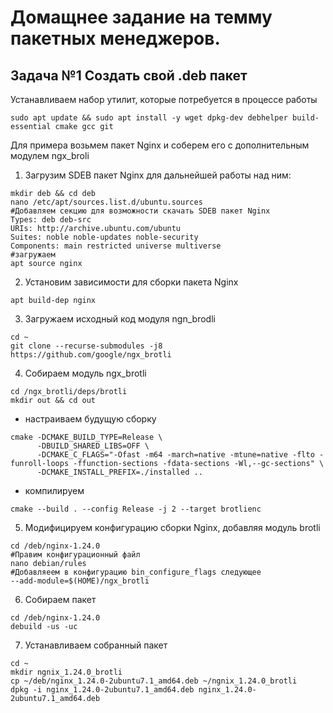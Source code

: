 # Домащнее задание на темму пакетных менеджеров.
## Задача №1 Создать свой .deb пакет
 Устанавливаем набор утилит, которые потребуется в процессе работы
```
sudo apt update && sudo apt install -y wget dpkg-dev debhelper build-essential cmake gcc git
```
Для примера возьмем пакет Nginx и соберем его с дополнительным модулем ngx_broli     
1.  Загрузим SDEB пакет Nginx для дальнейшей работы над ним:
```
mkdir deb && cd deb
nano /etc/apt/sources.list.d/ubuntu.sources
#Добавляем секцию для возможности скачать SDEB пакет Nginx
Types: deb deb-src
URIs: http://archive.ubuntu.com/ubuntu
Suites: noble noble-updates noble-security
Components: main restricted universe multiverse
#загружаем
apt source nginx
```
2. Установим зависимости для сборки пакета Nginx
```
apt build-dep nginx
```
3. Загружаем исходный  код модуля ngn_brodli
```
cd ~
git clone --recurse-submodules -j8 https://github.com/google/ngx_brotli
```
4. Собираем модуль ngx_brotli
```
cd /ngx_brotli/deps/brotli
mkdir out && cd out
```
- настраиваем будущую сборку
```
cmake -DCMAKE_BUILD_TYPE=Release \
      -DBUILD_SHARED_LIBS=OFF \
      -DCMAKE_C_FLAGS="-Ofast -m64 -march=native -mtune=native -flto -funroll-loops -ffunction-sections -fdata-sections -Wl,--gc-sections" \
      -DCMAKE_INSTALL_PREFIX=./installed ..
```
- компилируем
```
cmake --build . --config Release -j 2 --target brotlienc
```
5. Модифицируем конфигурацию сборки Nginx, добавляя модуль brotli
```
cd /deb/nginx-1.24.0
#Правим конфигурационный файл
nano debian/rules
#Добавляеем в конфигурацию bin_configure_flags следующее
--add-module=$(HOME)/ngx_brotli
```
6. Собираем пакет
```
cd /deb/nginx-1.24.0
debuild -us -uc
```
7. Устанавливаем собранный пакет
```
cd ~
mkdir ngnix_1.24.0_brotli
cp ~/deb/nginx_1.24.0-2ubuntu7.1_amd64.deb ~/ngnix_1.24.0_brotli
dpkg -i nginx_1.24.0-2ubuntu7.1_amd64.deb nginx_1.24.0-2ubuntu7.1_amd64.deb
```
